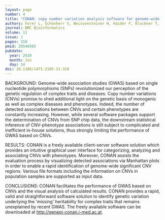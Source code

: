 ```yaml
---
layout: page
number: 4
title: "CONAN: copy number variation analysis software for genome-wide association studies"
authors: Forer L, Schönherr S, Weissensteiner H, Haider F, Kluckner T, Gieger C, Wichmann H, Specht G, Kronenberg F, Kloss-Brandstätter A
journal: BMC Bioinformatics
volume: 11
issue: 1
pages: 318
pmid: 20546565
pubdate:
  year: 2010
  month: Jun
  day: 14
doi: 10.1186/1471-2105-11-318
---
```


BACKGROUND:
Genome-wide association studies (GWAS) based on single nucleotide polymorphisms (SNPs) revolutionized our perception of the genetic regulation of complex traits and diseases. Copy number variations (CNVs) promise to shed additional light on the genetic basis of monogenic as well as complex diseases and phenotypes. Indeed, the number of detected associations between CNVs and certain phenotypes are constantly increasing. However, while several software packages support the determination of CNVs from SNP chip data, the downstream statistical inference of CNV-phenotype associations is still subject to complicated and inefficient in-house solutions, thus strongly limiting the performance of GWAS based on CNVs.

RESULTS:
CONAN is a freely available client-server software solution which provides an intuitive graphical user interface for categorizing, analyzing and associating CNVs with phenotypes. Moreover, CONAN assists the evaluation process by visualizing detected associations via Manhattan plots in order to enable a rapid identification of genome-wide significant CNV regions. Various file formats including the information on CNVs in population samples are supported as input data.

CONCLUSIONS:
CONAN facilitates the performance of GWAS based on CNVs and the visual analysis of calculated results. CONAN provides a rapid, valid and straightforward software solution to identify genetic variation underlying the 'missing' heritability for complex traits that remains unexplained by recent GWAS. The freely available software can be downloaded at http://genepi-conan.i-med.ac.at.
